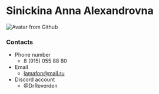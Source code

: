 # Sinickina Anna Alexandrovna 

![Avatar from Github](..%5C..%5C..%5C..%5CDesktop%5C89651330.jpg)

### Contacts

* Phone number
   + 8 (915) 055 88 80
* Email
   + lamafon@mail.ru
* Discord account
   + @DrReverden
